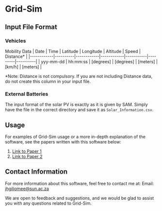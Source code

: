 # Grid-Sim

## Input File Format

### Vehicles
Mobility Data
| Date       | Time     | Latitude   | Longitude  | Altitude  | Speed   | Distance* |
|------------|----------|------------|------------|-----------|---------|----------|
| yyy-mm-dd  | hh:mm:ss | [degrees]  | [degrees]  | [meters]  | [km/h]  | [meters] |

*Note: Distance is not compulsory. If you are not including Distance data, do not create this column in your input file.

### External Batteries
The input format of the solar PV is exactly as it is given by SAM. Simply have the file in the correct directory and save it as `Solar_Information.csv`.

## Usage

For examples of Grid-Sim usage or a more in-depth explanation of the software, see the papers written with this software below:
1. [Link to Paper 1](https://doi.org/10.36227/techrxiv.23544567.v1)
2. [Link to Paper 2](https://dx.doi.org/10.2139/ssrn.4497144)

## Contact Information

For more information about this software, feel free to contact me at:
Email: jhgiliomee@sun.ac.za

We are open to feedback and suggestions, and we would be glad to assist you with any questions related to Grid-Sim.










